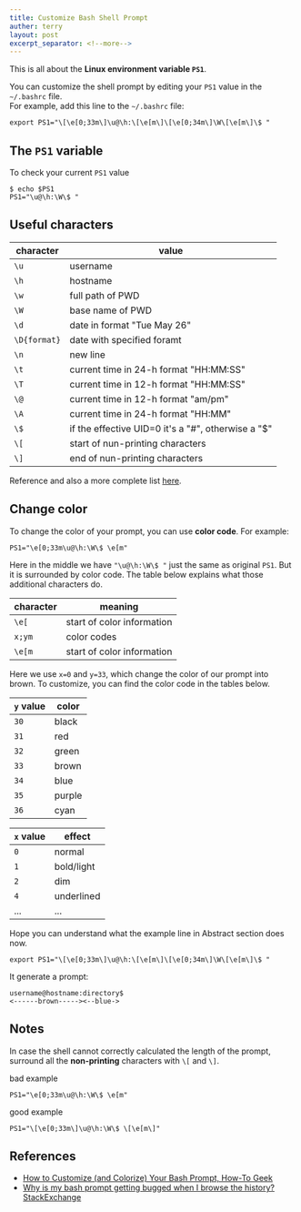 ```yaml
---
title: Customize Bash Shell Prompt
auther: terry
layout: post
excerpt_separator: <!--more-->
---
```


This is all about the **Linux environment variable `PS1`**.  
<!--more-->

You can customize the shell prompt by editing your `PS1` value in the `~/.bashrc` file.  
For example, add this line to the `~/.bashrc` file:

```shell
export PS1="\[\e[0;33m\]\u@\h:\[\e[m\]\[\e[0;34m\]\W\[\e[m\]\$ "
```

## The `PS1` variable

To check your current `PS1` value

```shell
$ echo $PS1
PS1="\u@\h:\W\$ "
```

## Useful characters

| character| value |
|------|----------|
| `\u` | username |
| `\h` | hostname |
| `\w` | full path of PWD |
| `\W` | base name of PWD |
| `\d` | date in format "Tue May 26" |
| `\D{format}` | date with specified foramt |
| `\n` | new line |
| `\t` | current time in 24-h format "HH:MM:SS" |
| `\T` | current time in 12-h format "HH:MM:SS" |
| `\@` | current time in 12-h format "am/pm" |
| `\A` | current time in 24-h format "HH:MM" |
| `\$` | if the effective UID=0 it's a "#", otherwise a "$" |
| `\[` | start of nun-printing characters |
| `\]` | end of nun-printing characters |

Reference and also a more complete list [here](https://www.howtogeek.com/307701/how-to-customize-and-colorize-your-bash-prompt/).

## Change color

To change the color of your prompt, you can use **color code**. For example:

```shell
PS1="\e[0;33m\u@\h:\W\$ \e[m"
```

Here in the middle we have `"\u@\h:\W\$ "` just the same as original `PS1`. But it is surrounded by color code. The table below explains what those additional characters do.

| character| meaning |
|------|----------|
| `\e[`  | start of color information |
| `x;ym` | color codes |
| `\e[m` | start of color information |

Here we use `x=0` and `y=33`, which change the color of our prompt into brown. To customize, you can find the color code in the tables below.

| `y` value | color |
|------|----------|
| `30` | black  |
| `31` | red    |
| `32` | green  |
| `33` | brown  |
| `34` | blue   |
| `35` | purple |
| `36` | cyan   |

| `x` value | effect |
|------|----------|
| `0` | normal     |
| `1` | bold/light |
| `2` | dim        |
| `4` | underlined |
| ... | ...        |

Hope you can understand what the example line in Abstract section does now.

```shell
export PS1="\[\e[0;33m\]\u@\h:\[\e[m\]\[\e[0;34m\]\W\[\e[m\]\$ "
```

It generate a prompt:  

```shell
username@hostname:directory$
<------brown-----><--blue->
```


## Notes

In case the shell cannot correctly calculated the length of the prompt, surround all the **non-printing** characters with `\[` and `\]`.

bad example

```shell
PS1="\e[0;33m\u@\h:\W\$ \e[m"
```

good example

```shell
PS1="\[\e[0;33m\]\u@\h:\W\$ \[\e[m\]"
```

## References

* [How to Customize (and Colorize) Your Bash Prompt, How-To Geek](https://www.howtogeek.com/307701/how-to-customize-and-colorize-your-bash-prompt/)
* [Why is my bash prompt getting bugged when I browse the history? StackExchange](https://unix.stackexchange.com/questions/28827/why-is-my-bash-prompt-getting-bugged-when-i-browse-the-history)
